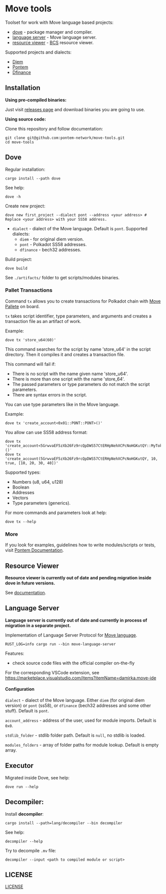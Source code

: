 # Move tools

Toolset for work with Move language based projects:

* [dove](#dove) - package manager and compiler.
* [language server](#language-server) - Move language server.
* [resource viewer](#resource-viewer) - [BCS](https://github.com/diem/bcs) resource viewer.

Supported projects and dialects:

* [Diem](https://www.diem.com/en-us/)
* [Pontem](https://pontem.network/)
* [Dfinance](https://dfinance.co/)

## Installation

**Using pre-compiled binaries:**

Just visit [releases page](https://github.com/pontem-network/pontem/releases/tag/v0.3.1) and download binaries you are going to use.

**Using source code:**

Clone this repository and follow documentation:

```shell script
git clone git@github.com:pontem-network/move-tools.git
cd move-tools
```

## Dove

Regular installation:

```shell script
cargo install --path dove
```

See help:

```shell script
dove -h
```

Create new project:

```shell script
dove new first_project --dialect pont --address <your address> # Replace <your address> with your SS58 address.
```

* `dialect` - dialect of the Move language. Default is `pont`. Supported dialects:
  * `diem` - for original diem version.
  * `pont` - Polkadot SS58 addresses.
  * `dfinance` - bech32 addresses.

Build project:

```shell script
dove build
```
See `./artifacts/` folder to get scripts/modules binaries.

### Pallet Transactions

Command `tx` allows you to create transactions for Polkadot chain with [Move Pallete](https://github.com/pontem-network/sp-move) on board.

`tx` takes script identifier, type parameters, and arguments and creates a transaction file as an artifact of work.

Example:
```shell script
dove tx 'store_u64(60)'
```

This command searches for the script by name 'store_u64' in the script directory. Then it compiles it and creates a transaction file.

This command will fail if:

- There is no script with the name given name 'store_u64'.
- There is more than one script with the name 'store_64'.
- The passed parameters or type parameters do not match the script parameters.
- There are syntax errors in the script.

You can use type parameters like in the Move language.

Example:

```shell script
dove tx 'create_account<0x01::PONT::PONT>()'
```

You allow can use SS58 address format:

```shell script
dove tx 'create_account<5GrwvaEF5zXb26Fz9rcQpDWS57CtERHpNehXCPcNoHGKutQY::MyToken::Token>()'
dove tx 'create_account(5GrwvaEF5zXb26Fz9rcQpDWS57CtERHpNehXCPcNoHGKutQY, 10, true, [10, 20, 30, 40])'
```

Supported types:

* Numbers (u8, u64, u128)
* Boolean
* Addresses
* Vectors
* Type parameters (generics).

For more commands and parameters look at help:

```shell script
dove tx --help
```

### More

If you look for examples, guidelines how to write modules/scripts or tests, visit [Pontem Documentation](https://docs.pontem.network/03.-move-vm/compiler_and_toolset).
 
## Resource Viewer

**Resource viewer is currently out of date and pending migration inside dove in future versions.**

See [documentation](/resource-viewer/README.md).

## Language Server
 
**Language server is currently out of date and currently in process of migration in a separate project.**

Implementation of Language Server Protocol for [Move language](https://developers.diem.org/docs/crates/move-language).

```shell script
RUST_LOG=info cargo run --bin move-language-server
```

Features:
* check source code files with the official compiler on-the-fly

For the corresponding VSCode extension, see https://marketplace.visualstudio.com/items?itemName=damirka.move-ide

#### Configuration

`dialect` - dialect of the Move language. Either `diem` (for original diem version) or `pont` (ss58), or `dfinance` (bech32 addresses and some other stuff). Default is `pont`.

`account_address` - address of the user, used for module imports. Default is `0x0`.

`stdlib_folder` - stdlib folder path. Default is `null`, no stdlib is loaded.

`modules_folders` - array of folder paths for module lookup. Default is empty array.

## Executor

Migrated inside Dove, see help:

```shell script
dove run --help
```

## Decompiler:

Install **decompiler**:

```shell script
cargo install --path=lang/decompiler --bin decompiler
```

See help:

```
decompiler --help
```

Try to decompile `.mv` file:

```
decompiler --input <path to compiled module or script>
```

## LICENSE

[LICENSE](/LICENSE)
